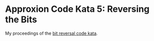 Approxion Code Kata 5: Reversing the Bits
=========================================

My proceedings of the [bit reversal code kata](https://www.approxion.com/?p=3075).

